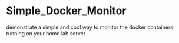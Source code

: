 # Simple_Docker_Monitor
demonstrate a simple and cool way to monitor the docker containers running on your home lab server
